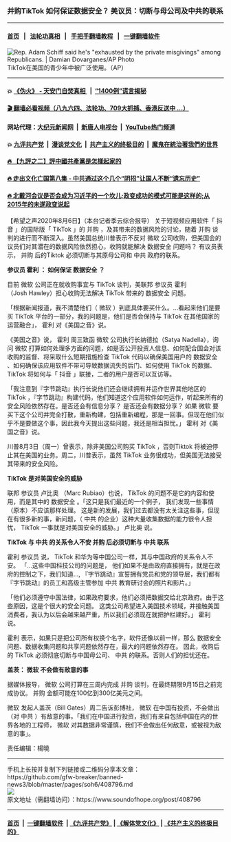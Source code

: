 ### 并购TikTok 如何保证数据安全？ 美议员：切断与母公司及中共的联系
------------------------

#### [首页](https://github.com/gfw-breaker/banned-news3/blob/master/README.md) &nbsp;&nbsp;|&nbsp;&nbsp; [法轮功真相](https://github.com/begood0513/basic/blob/master/README.md)  &nbsp;&nbsp;|&nbsp;&nbsp; [手把手翻墙教程](https://github.com/gfw-breaker/guides/wiki)  &nbsp;&nbsp;|&nbsp;&nbsp; [一键翻墙软件](https://github.com/gfw-breaker/nogfw/blob/master/README.md)  



<div><img alt="Rep. Adam Schiff said he's &quot;exhausted by the private misgivings&quot; among Republicans. | Damian Dovarganes/AP Photo" src="https://img.soundofhope.org/2020-08/logo1-1596739878994.jpg"/>
<br/><figcaption class="caption">
 TikTok在美国的青少年中被广泛使用。（AP）
</figcaption></div><hr/>

#### 💥 [《伪火》 - 天安门自焚真相 ](http://141.164.51.119:10000/videos/blog/weihuo.html)&nbsp; |&nbsp; [“1400例”谎言揭秘  ](http://141.164.51.119:10000/videos/blog/jiexi1400.html)

#### [ 🎬  翻墙必看视频（八九六四、法轮功、709大抓捕、香港反送中 ...）](https://github.com/gfw-breaker/links/blob/master/banned.md)

#### 网站代理：[大纪元新闻网](http://167.172.10.89:10080/gb/) &nbsp;|&nbsp; [新唐人电视台](http://167.172.10.89:8808/gb/) &nbsp;|&nbsp; [YouTube热门频道](http://158.247.203.241/youtube.html)

#### 💥 [九评共产党](http://141.164.51.119:10000/videos/res/jiuping/)&nbsp; |&nbsp; [漫谈党文化](http://141.164.51.119:10000/videos/res/mtdwh/)&nbsp; |&nbsp; [共产主义的终极目的](http://141.164.51.119:10000/videos/res/zjmd/)&nbsp; |&nbsp; [魔鬼在統治著我們的世界](http://141.164.51.119:10000/videos/res/TheSpecter/)  

#### [ 🔥  【九評之二】評中國共產黨是怎樣起家的](http://141.164.51.119:10000/videos/news/../res/jiuping/index.html)

#### [ 🔥  走出文化亡国第八集 - 中共通过这个几个“阴招”让国人不断“遗忘历史”  ](http://141.164.51.119:10000/videos/news/../res/zcwhwg/index.html)

#### [ 🔥  北戴河会议是否会成为习近平的一个坎儿;政变成功的模式可能是这样的;从2015年的未遂政变说起](http://141.164.51.119:10000/videos/news/ztl01.html)

<div><div class="Content__Wrapper sc-1bvya0-0 grZQxZ">
 <p class="meta-top">
  <span class="meta">
   【希望之声2020年8月6日】（本台记者季云综合报导）
  </span>
  关于短视频应用软件「
  <ok href="/term/92620">
   抖音
  </ok>
  」的国际版「
  <ok href="/term/116032">
   TikTok
  </ok>
  」的
  <ok href="/term/13571">
   并购
  </ok>
  ，及其带来的数据风险的讨论，随着
  <ok href="/term/13571">
   并购
  </ok>
  谈判的进行而不断深入。虽然美国总统川普表示不反对
  <ok href="/term/2579">
   微软
  </ok>
  公司收购，但美国会的议员们对其潜在的数据风险依然担心，收购就能解决
  <ok href="/term/337693">
   数据安全
  </ok>
  问题吗？ 有议员表示，
  <ok href="/term/13571">
   并购
  </ok>
  后的Tiktok 必须切断与其原母公司和
  <ok href="/term/1059">
   中共
  </ok>
  政府的联系。
 </p>
 <p>
  <strong>
   <ok href="/term/3367">
    参议员
   </ok>
   <ok href="/term/258235">
    霍利
   </ok>
   ： 如何保证
   <ok href="/term/337693">
    数据安全
   </ok>
   ？
  </strong>
 </p>
 <div class="AD_Embed__Wrap-sc-1xslmin-0 igMuqX module desktop">
  <div>
  </div>
 </div>
 <p>
  目前
  <ok href="/term/2579">
   微软
  </ok>
  公司正在就收购事宜与
  <ok href="/term/116032">
   TikTok
  </ok>
  谈判，美联邦
  <ok href="/term/3367">
   参议员
  </ok>
  <ok href="/term/258235">
   霍利
  </ok>
  （Josh Hawley）担心收购无法解决
  <ok href="/term/116032">
   TikTok
  </ok>
  带来的
  <ok href="/term/337693">
   数据安全
  </ok>
  问题。
 </p>
 <p>
  「根据新闻报道，我不清楚他们（
  <ok href="/term/2579">
   微软
  </ok>
  ）到底具体要买什么。...看起来他们是要买
  <ok href="/term/116032">
   TikTok
  </ok>
  平台的一部分，我的问题是，他们是否会保持与
  <ok href="/term/116032">
   TikTok
  </ok>
  在其他国家的运营融合」，
  <ok href="/term/258235">
   霍利
  </ok>
  对《美国之音》说。
 </p>
 <p>
  《美国之音》说，
  <ok href="/term/258235">
   霍利
  </ok>
  周三致函
  <ok href="/term/2579">
   微软
  </ok>
  公司执行长纳德拉（Satya Nadella），询问
  <ok href="/term/2579">
   微软
  </ok>
  打算如何处理多方面的问题，如是否公开投资人信息、如何配合国会对该收购的监督、将采取什么短期措施检查
  <ok href="/term/116032">
   TikTok
  </ok>
  代码以确保美国用户的
  <ok href="/term/337693">
   数据安全
  </ok>
  、如何确保该应用软件不带可导致数据流失的后门、如何使用
  <ok href="/term/116032">
   TikTok
  </ok>
  的数据、
  <ok href="/term/116032">
   TikTok
  </ok>
  将如何与「
  <ok href="/term/92620">
   抖音
  </ok>
  」联接，二者的用户是否可以互访等。
 </p>
 <p>
  「我注意到『字节跳动』执行长说他们还会继续拥有并运作世界其他地区的
  <ok href="/term/116032">
   TikTok
  </ok>
  ，『字节跳动』构建代码，他们知道这个应用软件如何运作，听起来所有的安全风险依然存在。是否还会有信息分享？ 是否还会有数据分享？ 如果
  <ok href="/term/2579">
   微软
  </ok>
  要买下这个公司并完全打散，重新构建，包括重新编程，那是一回事。但现在他们似乎不是要做这个事，因此我今天提出这些问题，我还是相当担忧。」
  <ok href="/term/258235">
   霍利
  </ok>
  对《美国之音》说。
 </p>
 <p>
  川普8月3日（周一）曾表示，除非美国公司购买
  <ok href="/term/116032">
   TikTok
  </ok>
  ，否则Tiktok 将被迫停止其在美国的业务。周二，川普表示，虽然
  <ok href="/term/116032">
   TikTok
  </ok>
  业务很成功，但美国无法接受其带来的安全风险。
 </p>
 <p>
  <strong>
   <ok href="/term/116032">
    TikTok
   </ok>
   是对美国安全的威胁
  </strong>
 </p>
 <p>
  联邦
  <ok href="/term/3367">
   参议员
  </ok>
  <ok href="/term/27822">
   卢比奥
  </ok>
  （Marc Rubiao）也说，
  <ok href="/term/116032">
   TikTok
  </ok>
  的问题不是它的内容和使用，而是其中的
  <ok href="/term/337693">
   数据安全
  </ok>
  。「这只是我们最近的一个例子， 我们发现一些事情（原本）不应该那样处理。 这是新的发展，我们过去都没有太关注这些事，但现在有很多新的事，新问题，（
  <ok href="/term/1059">
   中共
  </ok>
  的企业）这种大量收集数据的能力很令人担忧，
  <ok href="/term/116032">
   TikTok
  </ok>
  一事就是对美国安全的威胁。」
  <ok href="/term/27822">
   卢比奥
  </ok>
  说。
 </p>
 <p>
  <strong>
   <ok href="/term/116032">
    TikTok
   </ok>
   与
   <ok href="/term/1059">
    中共
   </ok>
   的关系令人不安
   <ok href="/term/13571">
    并购
   </ok>
   后必须切断与
   <ok href="/term/1059">
    中共
   </ok>
   联系
  </strong>
 </p>
 <p>
  <ok href="/term/258235">
   霍利
  </ok>
  <ok href="/term/3367">
   参议员
  </ok>
  说，
  <ok href="/term/116032">
   TikTok
  </ok>
  和华为等中国公司一样，其与中国政府的关系令人不安。 「...这些中国科技公司的问题是， 他们如果不是由政府直接拥有，就是在政府的控制之下，我们知道..., 『字节跳动』宣誓拥有党员和党的领导层，我们都有『字节跳动』的员工和高级主管参加
  <ok href="/term/1059">
   中共
  </ok>
  教育研讨会的照片和影片。」
 </p>
 <p>
  「他们必须遵守中国法律，如果政府要求，他们必须把数据交给北京政府。由于这些原因，这是个很大的安全问题。 这类公司希望进入美国技术领域，并接触美国消费者，我认为以后会越来越严重，所以我们必须现在就把护栏建好。」
  <ok href="/term/258235">
   霍利
  </ok>
  说。
 </p>
 <div class="AD_Embed__Wrap-sc-1xslmin-0 igMuqX module desktop">
  <div>
  </div>
 </div>
 <p>
  <ok href="/term/258235">
   霍利
  </ok>
  表示，如果只是把公司所有权换个名字，软件还像以前一样，那么
  <ok href="/term/337693">
   数据安全
  </ok>
  问题、数据收集问题和共享问题依然存在，最大的问题依然存在。 因此，收购后的
  <ok href="/term/116032">
   TikTok
  </ok>
  必须彻底切断与中国母公司、
  <ok href="/term/1059">
   中共
  </ok>
  的联系。否则人们的担忧还在。
 </p>
 <p>
  <strong>
   盖茨：
   <ok href="/term/2579">
    微软
   </ok>
   不会做有敌意的事
  </strong>
 </p>
 <p>
  据媒体报导，
  <ok href="/term/2579">
   微软
  </ok>
  公司打算在三周内完成
  <ok href="/term/13571">
   并购
  </ok>
  谈判，在最终期限9月15日之前完成协议。
  <ok href="/term/13571">
   并购
  </ok>
  金额可能在100亿到300亿美元之间。
 </p>
 <p>
  <ok href="/term/2579">
   微软
  </ok>
  发起人盖茨（Bill Gates）周二告诉彭博社，
  <ok href="/term/2579">
   微软
  </ok>
  在中国有投资，不会做出（对
  <ok href="/term/1059">
   中共
  </ok>
  ）有敌意的事。「我们在中国进行投资，我们有来自包括中国在内的世界各地的工程师，
  <ok href="/term/2579">
   微软
  </ok>
  对其数据非常谨慎，我们不会做出任何敌意，或被视为敌意的事」。
 </p>
 <p class="meta-btm">
  责任编辑：楊曉
 </p>
</div>
</div>
<hr/>
手机上长按并复制下列链接或二维码分享本文章：<br/>
https://github.com/gfw-breaker/banned-news3/blob/master/pages/soh6/408796.md <br/>
<a href='https://github.com/gfw-breaker/banned-news3/blob/master/pages/soh6/408796.md'><img src='https://github.com/gfw-breaker/banned-news3/blob/master/pages/soh6/408796.md.png'/></a> <br/>
原文地址（需翻墙访问）：https://www.soundofhope.org/post/408796


------------------------
#### [首页](https://github.com/gfw-breaker/banned-news3/blob/master/README.md) &nbsp;|&nbsp; [一键翻墙软件](https://github.com/gfw-breaker/nogfw/blob/master/README.md) &nbsp;| [《九评共产党》](https://github.com/gfw-breaker/9ping.md/blob/master/README.md#九评之一评共产党是什么) | [《解体党文化》](https://github.com/gfw-breaker/jtdwh.md/blob/master/README.md) | [《共产主义的终极目的》](https://github.com/gfw-breaker/gczydzjmd.md/blob/master/README.md)


<img src='http://gfw-breaker.win/banned-news3/pages/soh6/408796.md' width='0px' height='0px'/>